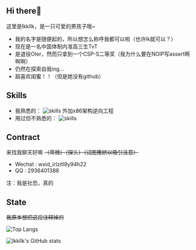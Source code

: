 ## Hi there👋
这里是lkkllk，是一只可爱的男孩子哦~

- 我的名字是随便起的，所以想怎么称呼我都可以啦（也许lk就可以？）
- 现在是一名中国体制内准高三生TvT
- 是退役OIer，然而只拿到一个CSP-S二等奖（我为什么要在NOIP写assert啊啊啊）
- 仍然在探索自我ing...
- 超喜欢闺蜜！！（但是她没有github）


## Skills
- 我熟悉的：
	![skills](https://skillicons.dev/icons?i=python,c,cpp,git,js,linux,bash,md,vscode)
	外加x86架构逆向工程
- 用过但不熟悉的：
	![skills](https://skillicons.dev/icons?i=flask,html,css,androidstudio,cmake,electron,latex)


## Contract
来找我聊天好嘛 ~~（卑微）（探头）（试图撒娇以吸引注意）~~
- Wechat : wxid\_irlzitl8y94h22
- QQ : 2936401388

注：我是社恐，真的

## State
~~我原本想把这段注释掉的~~

![Top Langs](https://github-readme-stats.vercel.app/api/top-langs?username=jiangyang404)

![lkkllk's GitHub stats](https://github-readme-stats.vercel.app/api?username=jiangyang404&theme=cobalt&show_icons=true)
